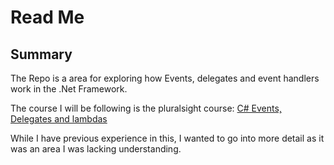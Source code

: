 # Read Me
## Summary
The Repo is a area for exploring how Events, delegates and event handlers work in the .Net Framework.

The course I will be following is the pluralsight course: [C# Events, Delegates and lambdas](https://app.pluralsight.com/library/courses/csharp-events-delegates/table-of-contents)

While I have previous experience in this, I wanted to go into more detail as it was an area I was lacking understanding.
